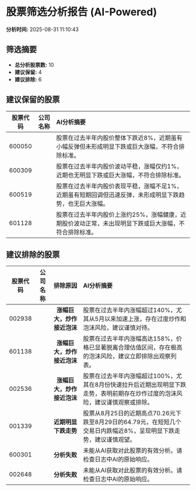 # 股票筛选分析报告 (AI-Powered)

**分析时间:** 2025-08-31 11:10:43

## 筛选摘要

- **总分析股票数:** 10
- **建议保留:** 4
- **建议排除:** 6

## 建议保留的股票

| 股票代码 | 公司名称 | AI分析摘要 |
|:---:|:---:|:---|
| 600050 |  | 股票在过去半年内股价整体下跌近8%，近期虽有小幅反弹但未形成明显下跌或巨大涨幅，不符合排除标准。 |
| 600309 |  | 股票在过去半年内股价波动平稳，涨幅仅约1%，近期也无明显下跌或巨大涨幅，不符合排除标准。 |
| 600519 |  | 股票在过去半年内股价表现平稳，涨幅不足1%，近期虽有短期回调但迅速反弹，未形成明显下跌趋势，也无巨大涨幅。 |
| 601128 |  | 股票在过去半年内股价上涨约25%，涨幅健康，近期股价波动正常，未出现明显下跌或巨大涨幅，不符合排除标准。 |

## 建议排除的股票

| 股票代码 | 公司名称 | 排除原因 | AI分析摘要 |
|:---:|:---:|:---:|:---|
| 002938 |  | **涨幅巨大，炒作接近泡沫** | 股票在过去半年内涨幅超过140%，尤其从5月以来加速上涨，存在过度炒作和泡沫风险，建议谨慎对待。 |
| 601138 |  | **涨幅巨大，炒作接近泡沫** | 股票在过去半年内涨幅高达158%，价格已显著脱离合理估值区间，存在极高的泡沫风险，建议立即排除出观察列表。 |
| 002536 |  | **涨幅巨大，炒作接近泡沫** | 股票在过去半年内涨幅超过100%，尤其在8月份快速拉升后近期出现明显下跌走势，表明前期存在炒作过度的泡沫风险，建议谨慎观察或排除。 |
| 001339 |  | **近期明显下跌走势** | 股票从8月25日的近期高点70.26元下跌至8月29日的64.79元，在短短几个交易日内跌幅近8%，呈现明显下跌走势，建议谨慎观望。 |
| 600301 |  | **分析失败** | 未能从AI获取对此股票的有效分析。请检查日志中AI的原始响应。 |
| 002648 |  | **分析失败** | 未能从AI获取对此股票的有效分析。请检查日志中AI的原始响应。 |
